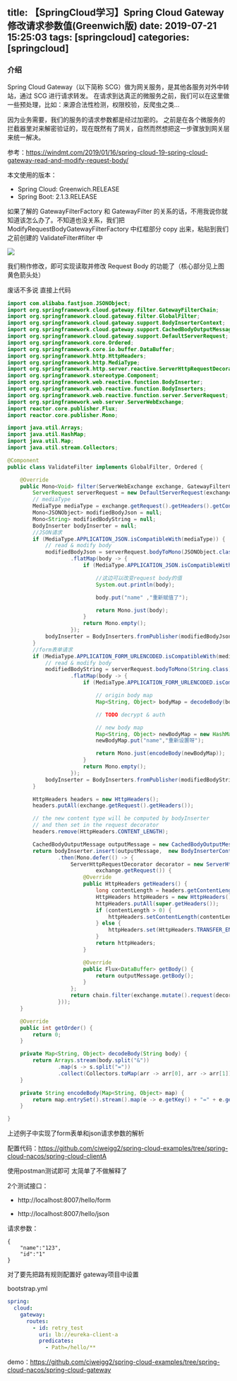 title: 【SpringCloud学习】Spring Cloud Gateway修改请求参数值(Greenwich版)
date: 2019-07-21 15:25:03
tags: [springcloud]
categories: [springcloud]
---
### 介绍

Spring Cloud Gateway（以下简称 SCG）做为网关服务，是其他各服务对外中转站，通过 SCG 进行请求转发。
在请求到达真正的微服务之前，我们可以在这里做一些预处理，比如：来源合法性检测，权限校验，反爬虫之类…

因为业务需要，我们的服务的请求参数都是经过加密的。
之前是在各个微服务的拦截器里对来解密验证的，现在既然有了网关，自然而然想把这一步骤放到网关层来统一解决。

<!--more-->

参考：https://windmt.com/2019/01/16/spring-cloud-19-spring-cloud-gateway-read-and-modify-request-body/

本文使用的版本：

* Spring Cloud: Greenwich.RELEASE
* Spring Boot: 2.1.3.RELEASE

如果了解的 GatewayFilterFactory 和 GatewayFilter 的关系的话，不用我说你就知道该怎么办了。不知道也没关系，我们把 ModifyRequestBodyGatewayFilterFactory 中红框部分 copy 出来，粘贴到我们之前创建的 ValidateFilter#filter 中

![](/images/20190721131651561561.jpg)

我们稍作修改，即可实现读取并修改 Request Body 的功能了（核心部分见上图黄色箭头处）

废话不多说 直接上代码

```java
import com.alibaba.fastjson.JSONObject;
import org.springframework.cloud.gateway.filter.GatewayFilterChain;
import org.springframework.cloud.gateway.filter.GlobalFilter;
import org.springframework.cloud.gateway.support.BodyInserterContext;
import org.springframework.cloud.gateway.support.CachedBodyOutputMessage;
import org.springframework.cloud.gateway.support.DefaultServerRequest;
import org.springframework.core.Ordered;
import org.springframework.core.io.buffer.DataBuffer;
import org.springframework.http.HttpHeaders;
import org.springframework.http.MediaType;
import org.springframework.http.server.reactive.ServerHttpRequestDecorator;
import org.springframework.stereotype.Component;
import org.springframework.web.reactive.function.BodyInserter;
import org.springframework.web.reactive.function.BodyInserters;
import org.springframework.web.reactive.function.server.ServerRequest;
import org.springframework.web.server.ServerWebExchange;
import reactor.core.publisher.Flux;
import reactor.core.publisher.Mono;

import java.util.Arrays;
import java.util.HashMap;
import java.util.Map;
import java.util.stream.Collectors;

@Component
public class ValidateFilter implements GlobalFilter, Ordered {

	@Override
	public Mono<Void> filter(ServerWebExchange exchange, GatewayFilterChain chain) {
		ServerRequest serverRequest = new DefaultServerRequest(exchange);
		// mediaType
		MediaType mediaType = exchange.getRequest().getHeaders().getContentType();
		Mono<JSONObject> modifiedBodyJson = null;
		Mono<String> modifiedBodyString = null;
		BodyInserter bodyInserter = null;
		//JSON请求
		if (MediaType.APPLICATION_JSON.isCompatibleWith(mediaType)) {
			// read & modify body
			modifiedBodyJson = serverRequest.bodyToMono(JSONObject.class)
					.flatMap(body -> {
						if (MediaType.APPLICATION_JSON.isCompatibleWith(mediaType)) {

							//这边可以改变request body的值
							System.out.println(body);

							body.put("name" ,"重新赋值了");

							return Mono.just(body);
						}
						return Mono.empty();
					});
			bodyInserter = BodyInserters.fromPublisher(modifiedBodyJson, JSONObject.class);
		}
		//form表单请求
		if (MediaType.APPLICATION_FORM_URLENCODED.isCompatibleWith(mediaType)) {
			// read & modify body
			modifiedBodyString = serverRequest.bodyToMono(String.class)
					.flatMap(body -> {
						if (MediaType.APPLICATION_FORM_URLENCODED.isCompatibleWith(mediaType)) {

							// origin body map
							Map<String, Object> bodyMap = decodeBody(body);

							// TODO decrypt & auth

							// new body map
							Map<String, Object> newBodyMap = new HashMap<>();
							newBodyMap.put("name","重新设置呀");

							return Mono.just(encodeBody(newBodyMap));
						}
						return Mono.empty();
					});
			bodyInserter = BodyInserters.fromPublisher(modifiedBodyString, String.class);
		}

		HttpHeaders headers = new HttpHeaders();
		headers.putAll(exchange.getRequest().getHeaders());

		// the new content type will be computed by bodyInserter
		// and then set in the request decorator
		headers.remove(HttpHeaders.CONTENT_LENGTH);

		CachedBodyOutputMessage outputMessage = new CachedBodyOutputMessage(exchange, headers);
		return bodyInserter.insert(outputMessage,  new BodyInserterContext())
				.then(Mono.defer(() -> {
					ServerHttpRequestDecorator decorator = new ServerHttpRequestDecorator(
							exchange.getRequest()) {
						@Override
						public HttpHeaders getHeaders() {
							long contentLength = headers.getContentLength();
							HttpHeaders httpHeaders = new HttpHeaders();
							httpHeaders.putAll(super.getHeaders());
							if (contentLength > 0) {
								httpHeaders.setContentLength(contentLength);
							} else {
								httpHeaders.set(HttpHeaders.TRANSFER_ENCODING, "chunked");
							}
							return httpHeaders;
						}

						@Override
						public Flux<DataBuffer> getBody() {
							return outputMessage.getBody();
						}
					};
					return chain.filter(exchange.mutate().request(decorator).build());
				}));
	}

	@Override
	public int getOrder() {
		return 0;
	}

	private Map<String, Object> decodeBody(String body) {
		return Arrays.stream(body.split("&"))
				.map(s -> s.split("="))
				.collect(Collectors.toMap(arr -> arr[0], arr -> arr[1]));
	}

	private String encodeBody(Map<String, Object> map) {
		return map.entrySet().stream().map(e -> e.getKey() + "=" + e.getValue()).collect(Collectors.joining("&"));
	}

}
```

上述例子中实现了form表单和json请求参数的解析

配置代码：https://github.com/ciweigg2/spring-cloud-examples/tree/spring-cloud-nacos/spring-cloud-clientA

使用postman测试即可 太简单了不做解释了

2个测试接口：

* http://localhost:8007/hello/form

* http://localhost:8007/hello/json

请求参数：

```
{
	"name":"123",
	"id":"1"
}
```

对了要先把路有规则配置好 gateway项目中设置

bootstrap.yml

```yaml
spring:
  cloud:
    gateway:
      routes:
        - id: retry_test
          uri: lb://eureka-client-a
          predicates:
            - Path=/hello/**
```

demo：https://github.com/ciweigg2/spring-cloud-examples/tree/spring-cloud-nacos/spring-cloud-gateway